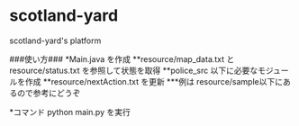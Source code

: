 # scotland-yard
scotland-yard's platform

###使い方###
*Main.java を作成
**resource/map_data.txt と resource/status.txt を参照して状態を取得
**police_src 以下に必要なモジュールを作成
**resource/nextAction.txt を更新
***例は resource/sample以下にあるので参考にどうぞ

*コマンド python main.py を実行

